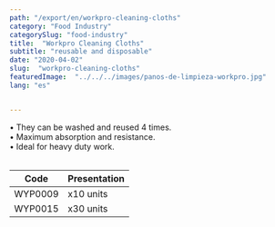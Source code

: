 ```yaml
---
path: "/export/en/workpro-cleaning-cloths"
category: "Food Industry"
categorySlug: "food-industry"
title:  "Workpro Cleaning Cloths"
subtitle: "reusable and disposable"
date: "2020-04-02"
slug:  "workpro-cleaning-cloths"
featuredImage:  "../../../images/panos-de-limpieza-workpro.jpg"
lang: "es"


---
```

• They can be washed and reused 4 times.<br/>
• Maximum absorption and resistance. <br/>
•  Ideal for heavy duty work.
 <br/><br/>
<table class="min-w-full md:min-w-0 divide-y-2 divide-white">
          <thead class=" bg-white">
            <tr>
              <th scope="col" class="px-2 py-2 text-center text-xs font-medium text-white bg-primary-default  tracking-wider">
                Code
              </th>
              <th scope="col" class="px-2 py-2 text-center text-xs font-medium text-white bg-primary-lighter  tracking-wider">
                Presentation
              </th>
            </tr>
          </thead>
          <tbody>
            <tr class="bg-gray-100">
              <td class="px-2 py-2 whitespace-nowrap text-xs text-gray-700 text-center">
              WYP0009
              </td>
              <td class="px-2 py-2 whitespace-nowrap text-xs text-gray-700 text-center">
              x10 units
              </td>
            </tr>
            <tr class="bg-gray-300">
              <td class="px-2 py-2 whitespace-nowrap text-xs text-gray-700 text-center">
              WYP0015
              </td>
              <td class="px-2 py-2 whitespace-nowrap text-xs text-gray-700 text-center">
              x30 units
              </td>
            </tr>
          </tbody>
        </table>
        <br>

 
 
